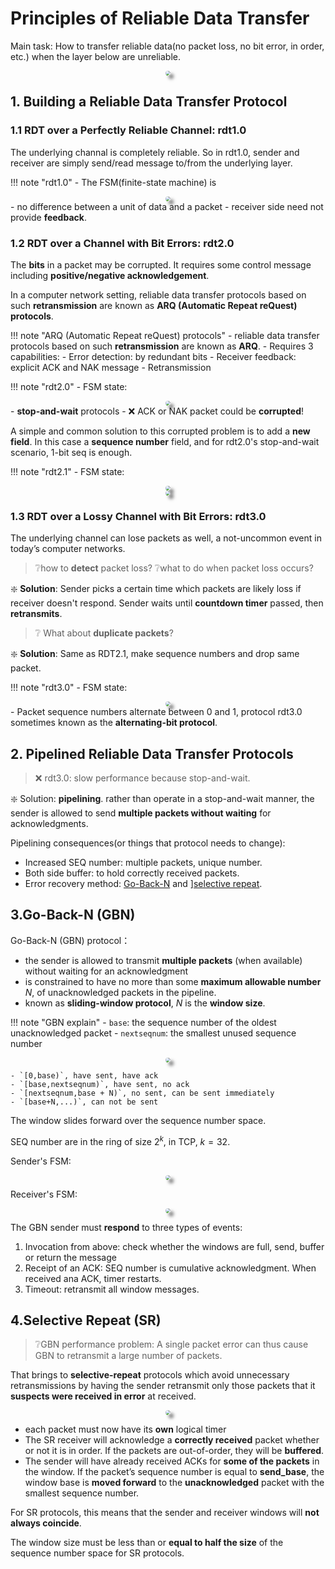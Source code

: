 # Principles of Reliable Data Transfer

Main task: How to transfer reliable data(no packet loss, no bit error, in order, etc.) when the layer below are unreliable.
<div class="autocb" style="text-align:center;"><img src="./4.reliable-data.assets\autocb_0.png" style="zoom: 50%;box-shadow: rgba(0, 0, 0, 0.5) 10px 10px 10px; border-radius: 10px;" /></div>

## 1. Building a Reliable Data Transfer Protocol

### 1.1 RDT over a Perfectly Reliable Channel: rdt1.0

The underlying channal is completely reliable. So in rdt1.0, sender and receiver are simply send/read message to/from the underlying layer.

!!! note "rdt1.0"
    - The FSM(finite-state machine) is
        <div class="autocb" style="text-align:center;"><img src="./4.reliable-data.assets\autocb_1.png" style="zoom: 50%;box-shadow: rgba(0, 0, 0, 0.5) 10px 10px 10px; border-radius: 10px;" /></div>
    - no difference between a unit of data and a packet
    - receiver side need not provide **feedback**.

### 1.2 RDT over a Channel with Bit Errors: rdt2.0

The **bits** in a packet may be corrupted. It requires some control message including **positive/negative acknowledgement**.

In a computer network setting, reliable data transfer protocols based on such **retransmission** are known as **ARQ (Automatic Repeat reQuest) protocols**.

!!! note "ARQ (Automatic Repeat reQuest) protocols"
    - reliable data transfer protocols based on such **retransmission** are known as **ARQ**.
    - Requires 3 capabilities:
        - Error detection: by redundant bits
        - Receiver feedback: explicit ACK and NAK message
        - Retransmission


!!! note "rdt2.0"
    - FSM state:
        <div class="autocb" style="text-align:center;"><img src="./4.reliable-data.assets\autocb_2.png" style="zoom: 50%;box-shadow: rgba(0, 0, 0, 0.5) 10px 10px 10px; border-radius: 10px;" /></div>
    - **stop-and-wait** protocols
    - ❌ ACK or NAK packet could be **corrupted**!

A simple and common solution to this corrupted problem is to add a **new field**. In this case a **sequence number** field, and for rdt2.0's stop-and-wait scenario, 1-bit seq is enough.

!!! note "rdt2.1"
    - FSM state:
        <div class="autocb" style="text-align:center;"><img src="./4.reliable-data.assets\autocb_3.png" style="zoom: 50%;box-shadow: rgba(0, 0, 0, 0.5) 10px 10px 10px; border-radius: 10px;" /></div>
        <div class="autocb" style="text-align:center;"><img src="./4.reliable-data.assets\autocb_4.png" style="zoom: 50%;box-shadow: rgba(0, 0, 0, 0.5) 10px 10px 10px; border-radius: 10px;" /></div>

### 1.3 RDT over a Lossy Channel with Bit Errors: rdt3.0

The underlying channel can lose packets as well, a not-uncommon event in today’s computer networks.

>❔how to **detect** packet loss?
>❔what to do when packet loss occurs?

❇️ **Solution**: Sender picks a certain time which packets are likely loss if receiver doesn't respond. Sender waits until **countdown timer** passed, then **retransmits**.

> ❔ What about **duplicate packets**?

❇️ **Solution**: Same as RDT2.1, make sequence numbers and drop same packet.

!!! note "rdt3.0"
    - FSM state:
        <div class="autocb" style="text-align:center;"><img src="./4.reliable-data.assets\autocb_5.png" style="zoom: 50%;box-shadow: rgba(0, 0, 0, 0.5) 10px 10px 10px; border-radius: 10px;" /></div>
    - Packet sequence numbers alternate between 0 and 1, protocol rdt3.0 sometimes known as the **alternating-bit protocol**.

## 2. Pipelined Reliable Data Transfer Protocols

> ❌ rdt3.0: slow performance because stop-and-wait.



❇️ Solution: **pipelining**. rather than operate in a stop-and-wait manner, the sender is allowed to send **multiple packets without waiting** for acknowledgments.

Pipelining consequences(or things that protocol needs to change):

- Increased SEQ number: multiple packets, unique number.
- Both side buffer: to hold correctly received packets.
- Error recovery method: [Go-Back-N](#3go-back-n-gbn) and ][selective repeat](#4selective-repeat-sr).

## 3.Go-Back-N (GBN)

Go-Back-N (GBN) protocol：

- the sender is allowed to transmit **multiple packets** (when available) without waiting for an acknowledgment
- is constrained to have no more than some **maximum allowable number** $N$, of unacknowledged packets in the pipeline.
- known as **sliding-window protocol**, $N$ is the **window size**.


!!! note "GBN explain"
    - `base`: the sequence number of the oldest unacknowledged packet
    - `nextseqnum`: the smallest unused sequence number
    <div class="autocb" style="text-align:center;"><img src="./4.reliable-data.assets\autocb_6.png" style="zoom: 50%;box-shadow: rgba(0, 0, 0, 0.5) 10px 10px 10px; border-radius: 10px;" /></div>
    
    - `[0,base)`, have sent, have ack
    - `[base,nextseqnum)`, have sent, no ack
    - `[nextseqnum,base + N)`, no sent, can be sent immediately
    - `[base+N,...)`, can not be sent


The window slides forward over the sequence number space.

SEQ number are in the ring of size $2^k$, in TCP, $k = 32$.

Sender's FSM:
<div class="autocb" style="text-align:center;"><img src="./4.reliable-data.assets\autocb_7.png" style="zoom: 50%;box-shadow: rgba(0, 0, 0, 0.5) 10px 10px 10px; border-radius: 10px;" /></div>

Receiver's FSM:
<div class="autocb" style="text-align:center;"><img src="./4.reliable-data.assets\autocb_8.png" style="zoom: 50%;box-shadow: rgba(0, 0, 0, 0.5) 10px 10px 10px; border-radius: 10px;" /></div>

The GBN sender must **respond** to three types of events:

1. Invocation from above: check whether the windows are full, send, buffer or return the message
2. Receipt of an ACK: SEQ number is cumulative acknowledgment. When received ana ACK, timer restarts.
3. Timeout: retransmit all window messages.

## 4.Selective Repeat (SR)

> ❔GBN performance problem: A single packet error can thus cause GBN to retransmit a large number of packets.

That brings to **selective-repeat** protocols which avoid unnecessary retransmissions by having the sender retransmit only those packets that it **suspects were received in error** at received.

<div class="autocb" style="text-align:center;"><img src="./4.reliable-data.assets\autocb_9.png" style="zoom: 50%;box-shadow: rgba(0, 0, 0, 0.5) 10px 10px 10px; border-radius: 10px;" /></div>

- each packet must now have its **own** logical timer
- The SR receiver will acknowledge a **correctly received** packet whether or not it is in order. If the packets are out-of-order, they will be **buffered**.
- The sender will have already received ACKs for **some of the packets** in the window. If the packet’s sequence number is equal to **send_base**, the window base is **moved forward** to the **unacknowledged** packet with the smallest sequence number.


For SR protocols, this means that the sender and receiver windows will **not always coincide**.

The window size must be less than or **equal to half the size** of the sequence number space for SR protocols.